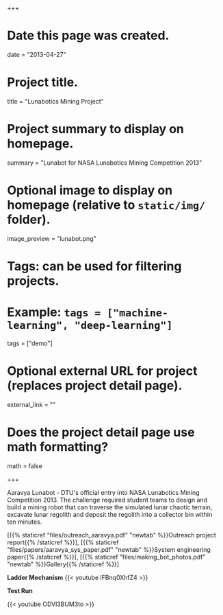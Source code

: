 
+++
# Date this page was created.
date = "2013-04-27"

# Project title.
title = "Lunabotics Mining Project"

# Project summary to display on homepage.
summary = "Lunabot for NASA Lunabotics Mining Competition 2013"


# Optional image to display on homepage (relative to `static/img/` folder).
image_preview = "lunabot.png"

# Tags: can be used for filtering projects.
# Example: `tags = ["machine-learning", "deep-learning"]`
tags = ["demo"]

# Optional external URL for project (replaces project detail page).
external_link = ""

# Does the project detail page use math formatting?
math = false


+++

Aaravya Lunabot - DTU's official entry into NASA Lunabotics Mining Competition 2013. The challenge required student teams to design and build a mining robot that can traverse the simulated lunar chaotic terrain, excavate lunar regolith and deposit the regolith into a collector bin within ten minutes.

[{{% staticref "files/outreach_aaravya.pdf" "newtab" %}}Outreach project report{{% /staticref %}}], [{{% staticref "files/papers/aaravya_sys_paper.pdf" "newtab" %}}System engineering paper{{% /staticref %}}], [{{% staticref "files/making_bot_photos.pdf" "newtab" %}}Gallery{{% /staticref %}}]


**Ladder Mechanism**
{{< youtube lFBnq0XhfZ4 >}}

**Test Run**


{{< youtube ODVl3BUM3to >}}



